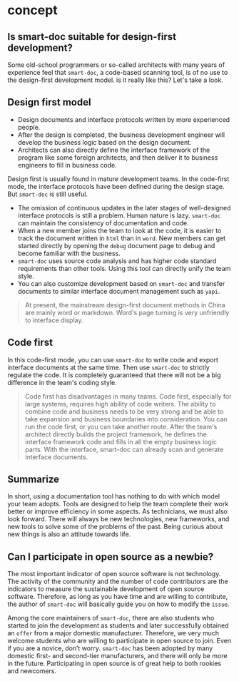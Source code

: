 # concept

## Is smart-doc suitable for design-first development?
Some old-school programmers or so-called architects with many years of experience feel that `smart-doc`, a code-based scanning tool, is of no use to the design-first development model.
is it really like this? Let's take a look.
## Design first model
- Design documents and interface protocols written by more experienced people.
- After the design is completed, the business development engineer will develop the business logic based on the design document.
- Architects can also directly define the interface framework of the program like some foreign architects, and then deliver it to business engineers to fill in business code.

Design first is usually found in mature development teams. In the code-first mode, the interface protocols have been defined during the design stage. But `smart-doc` is still useful.
- The omission of continuous updates in the later stages of well-designed interface protocols is still a problem. Human nature is lazy. `smart-doc` can maintain the consistency of documentation and code.
- When a new member joins the team to look at the code, it is easier to track the document written in `html` than in `word`. New members can get started directly by opening the `debug` document page to debug and become familiar with the business.
- `smart-doc` uses source code analysis and has higher code standard requirements than other tools. Using this tool can directly unify the team style.
- You can also customize development based on `smart-doc` and transfer documents to similar interface document management such as `yapi`.

> At present, the mainstream design-first document methods in China are mainly word or markdown. Word's page turning is very unfriendly to interface display.

## Code first
In this code-first mode, you can use `smart-doc` to write code and export interface documents at the same time. Then use `smart-doc` to strictly regulate the code.
It is completely guaranteed that there will not be a big difference in the team's coding style.

> Code first has disadvantages in many teams. Code first, especially for large systems, requires high ability of code writers.
The ability to combine code and business needs to be very strong and be able to take expansion and business boundaries into consideration. You can run the code first, or you can take another route.
After the team's architect directly builds the project framework, he defines the interface framework code and fills in all the empty business logic parts. With the interface, smart-doc can already scan and generate interface documents.

## Summarize
In short, using a documentation tool has nothing to do with which model your team adopts. Tools are designed to help the team complete their work better or improve efficiency in some aspects.
As technicians, we must also look forward. There will always be new technologies, new frameworks, and new tools to solve some of the problems of the past. Being curious about new things is also an attitude towards life.

## Can I participate in open source as a newbie?
The most important indicator of open source software is not technology. The activity of the community and the number of code contributors are the indicators to measure the sustainable development of open source software.
Therefore, as long as you have time and are willing to contribute, the author of `smart-doc` will basically guide you on how to modify the `issue`.

Among the core maintainers of `smart-doc`, there are also students who started to join the development as students and later successfully obtained an `offer` from a major domestic manufacturer.
Therefore, we very much welcome students who are willing to participate in open source to join. Even if you are a novice, don’t worry.
`smart-doc` has been adopted by many domestic first- and second-tier manufacturers, and there will only be more in the future. Participating in open source is of great help to both rookies and newcomers.